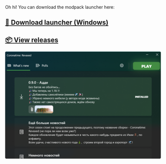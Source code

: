  Oh hi! You can download the modpack launcher here:

## [**🚀 Download launcher (Windows)**](https://github.com/Oqtavios/coronatime_revaxed/releases/download/launcher_build1/launcher_installer.exe)
## [**📦 View releases**](https://github.com/Oqtavios/coronatime_revaxed/releases)

![Coronatime Revaxed launcher screenshot](/screenshot.png "Launcher screenshot")